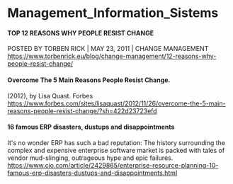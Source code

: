 # Management_Information_Sistems

#### TOP 12 REASONS WHY PEOPLE RESIST CHANGE
POSTED BY TORBEN RICK | MAY 23, 2011 | CHANGE MANAGEMENT
https://www.torbenrick.eu/blog/change-management/12-reasons-why-people-resist-change/

#### Overcome The 5 Main Reasons People Resist Change.
 (2012), by Lisa Quast. Forbes
https://www.forbes.com/sites/lisaquast/2012/11/26/overcome-the-5-main-reasons-people-resist-change/?sh=422d23723efd

#### 16 famous ERP disasters, dustups and disappointments
It's no wonder ERP has such a bad reputation: The history surrounding the complex and expensive enterprise software market is packed with tales of vendor mud-slinging, outrageous hype and epic failures.
https://www.cio.com/article/2429865/enterprise-resource-planning-10-famous-erp-disasters-dustups-and-disappointments.html
